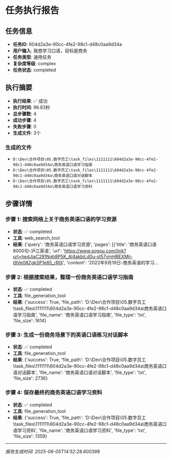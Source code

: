 # 任务执行报告

## 任务信息
- **任务ID**: 604d2a3e-90cc-4fe2-98c1-d48c0aa9d34a
- **用户输入**: 我想学习口语，目标是商务
- **任务类型**: 通用任务
- **复杂度等级**: complex
- **任务状态**: completed

## 执行摘要
- **执行结果**: ✅ 成功
- **执行时间**: 96.83秒
- **总步骤数**: 4
- **成功步骤**: 4
- **失败步骤**: 0
- **生成文件**: 3个

### 生成的文件
- `D:\Dev\合作项目\05.数字员工\task_files\1111111\604d2a3e-90cc-4fe2-98c1-d48c0aa9d34a\商务英语口语学习指南`
- `D:\Dev\合作项目\05.数字员工\task_files\1111111\604d2a3e-90cc-4fe2-98c1-d48c0aa9d34a\商务英语口语对话脚本`
- `D:\Dev\合作项目\05.数字员工\task_files\1111111\604d2a3e-90cc-4fe2-98c1-d48c0aa9d34a\商务英语口语学习资料`

## 步骤详情

### 步骤 1: 搜索网络上关于商务英语口语的学习资源
- **状态**: ✅ completed
- **工具**: web_search_tool
- **结果**: {'query': '商务英语口语学习资源', 'pages': [{'title': '商务英语口语8000句-沪江英语', 'url': 'https://www.sogou.com/link?url=hedJjaC291Nqh8P5K_Al4akbiLd0u-st57vmHBEXMji-t8Ve08ZgkSP1e85_rRIX', 'content': '2022年9月19日-商务英语的学习...

### 步骤 2: 根据搜索结果，整理一份商务英语口语学习指南
- **状态**: ✅ completed
- **工具**: file_generation_tool
- **结果**: {'success': True, 'file_path': 'D:\\Dev\\合作项目\\05.数字员工\\task_files\\1111111\\604d2a3e-90cc-4fe2-98c1-d48c0aa9d34a\\商务英语口语学习指南', 'file_name': '商务英语口语学习指南', 'file_type': 'txt', 'file_size': 1614}

### 步骤 3: 生成一份商务场景下的英语口语练习对话脚本
- **状态**: ✅ completed
- **工具**: file_generation_tool
- **结果**: {'success': True, 'file_path': 'D:\\Dev\\合作项目\\05.数字员工\\task_files\\1111111\\604d2a3e-90cc-4fe2-98c1-d48c0aa9d34a\\商务英语口语对话脚本', 'file_name': '商务英语口语对话脚本', 'file_type': 'txt', 'file_size': 2736}

### 步骤 4: 保存最终的商务英语口语学习资料
- **状态**: ✅ completed
- **工具**: file_generation_tool
- **结果**: {'success': True, 'file_path': 'D:\\Dev\\合作项目\\05.数字员工\\task_files\\1111111\\604d2a3e-90cc-4fe2-98c1-d48c0aa9d34a\\商务英语口语学习资料', 'file_name': '商务英语口语学习资料', 'file_type': 'txt', 'file_size': 1359}

---
*报告生成时间: 2025-06-05T14:52:28.600398*
